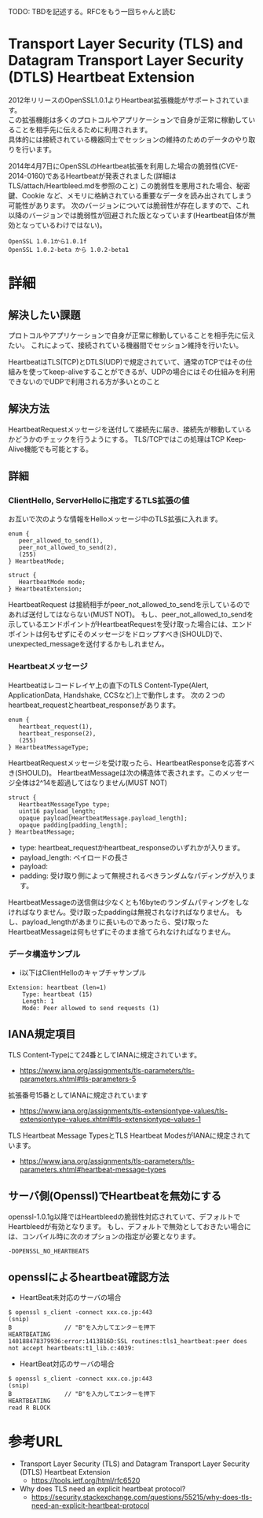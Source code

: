 TODO: TBDを記述する。RFCをもう一回ちゃんと読む

# Transport Layer Security (TLS) and Datagram Transport Layer Security (DTLS) Heartbeat Extension
2012年リリースのOpenSSL1.0.1よりHeartbeat拡張機能がサポートされています。  
この拡張機能は多くのプロトコルやアプリケーションで自身が正常に稼動していることを相手先に伝えるために利用されます。  
具体的には接続されている機器同士でセッションの維持のためのデータのやり取りを行います。  

2014年4月7日にOpenSSLのHeartbeat拡張を利用した場合の脆弱性(CVE-2014-0160)であるHeartbeatが発表されました(詳細はTLS/attach/Heartbleed.mdを参照のこと)
この脆弱性を悪用された場合、秘密鍵、Cookie など、メモリに格納されている重要なデータを読み出されてしまう可能性があります。
次のバージョンについては脆弱性が存在しますので、これ以降のバージョンでは脆弱性が回避された版となっています(Heartbeat自体が無効となっているわけではない)。
```
OpenSSL 1.0.1から1.0.1f
OpenSSL 1.0.2-beta から 1.0.2-beta1
```

# 詳細

## 解決したい課題
プロトコルやアプリケーションで自身が正常に稼動していることを相手先に伝えたい。
これによって、接続されている機器間でセッション維持を行いたい。

HeartbeatはTLS(TCP)とDTLS(UDP)で規定されていて、通常のTCPではその仕組みを使ってkeep-aliveすることができるが、UDPの場合にはその仕組みを利用できないのでUDPで利用される方が多いとのこと


## 解決方法
HeartbeatRequestメッセージを送付して接続先に届き、接続先が稼動しているかどうかのチェックを行うようにする。
TLS/TCPではこの処理はTCP Keep-Alive機能でも可能とする。


## 詳細

### ClientHello, ServerHelloに指定するTLS拡張の値
お互いで次のような情報をHelloメッセージ中のTLS拡張に入れます。
```
enum {
   peer_allowed_to_send(1),
   peer_not_allowed_to_send(2),
   (255)
} HeartbeatMode;

struct {
   HeartbeatMode mode;
} HeartbeatExtension;
```

HeartbeatRequest は接続相手がpeer_not_allowed_to_sendを示しているのであれば送付してはならない(MUST NOT)。
もし、peer_not_allowed_to_sendを示しているエンドポイントがHeartbeatRequestを受け取った場合には、エンドポイントは何もせずにそのメッセージをドロップすべき(SHOULD)で、unexpected_messageを送付するかもしれません。

### Heartbeatメッセージ
Heartbeatはレコードレイヤ上の直下のTLS Content-Type(Alert, ApplicationData, Handshake, CCSなど)上で動作します。
次の２つのheartbeat_requestとheartbeat_responseがあります。
```
enum {
   heartbeat_request(1),
   heartbeat_response(2),
   (255)
} HeartbeatMessageType;
```

HeartbeatRequestメッセージを受け取ったら、HeartbeatResponseを応答すべき(SHOULD)。
HeartbeatMessageは次の構造体で表されます。このメッセージ全体は2^14を超過してはなりません(MUST NOT)
```
struct {
   HeartbeatMessageType type;
   uint16 payload_length;
   opaque payload[HeartbeatMessage.payload_length];
   opaque padding[padding_length];
} HeartbeatMessage;
```

- type: heartbeat_requestかheartbeat_responseのいずれかが入ります。
- payload_length: ペイロードの長さ
- payload: 
- padding: 受け取り側によって無視されるべきランダムなパディングが入ります。

HeartbeatMessageの送信側は少なくとも16byteのランダムパティングをしなければなりません。受け取ったpaddingは無視されなければなりません。
もし、payload_lengthがあまりに長いものであったら、受け取ったHeartbeatMessageは何もせずにそのまま捨てられなければなりません。

### データ構造サンプル
- i以下はClientHelloのキャプチャサンプル
```
Extension: heartbeat (len=1)
    Type: heartbeat (15)
    Length: 1
    Mode: Peer allowed to send requests (1)
```


## IANA規定項目
TLS Content-Typeにて24番としてIANAに規定されています。
- https://www.iana.org/assignments/tls-parameters/tls-parameters.xhtml#tls-parameters-5

拡張番号15番としてIANAに規定されています
- https://www.iana.org/assignments/tls-extensiontype-values/tls-extensiontype-values.xhtml#tls-extensiontype-values-1

TLS Heartbeat Message TypesとTLS Heartbeat ModesがIANAに規定されています。
- https://www.iana.org/assignments/tls-parameters/tls-parameters.xhtml#heartbeat-message-types

## サーバ側(Openssl)でHeartbeatを無効にする
openssl-1.0.1g以降ではHeartbleedの脆弱性対応されていて、デフォルトでHeartbleedが有効となります。
もし、デフォルトで無効としておきたい場合には、コンパイル時に次のオプションの指定が必要となります。
```
-DOPENSSL_NO_HEARTBEATS
```

## opensslによるheartbeat確認方法
- HeartBeat未対応のサーバの場合
```
$ openssl s_client -connect xxx.co.jp:443 
(snip)
B               // "B"を入力してエンターを押下
HEARTBEATING
140188478379936:error:1413B16D:SSL routines:tls1_heartbeat:peer does not accept heartbeats:t1_lib.c:4039:
```

- HeartBeat対応のサーバの場合
```
$ openssl s_client -connect xxx.co.jp:443 
(snip)
B               // "B"を入力してエンターを押下
HEARTBEATING
read R BLOCK
```

# 参考URL
- Transport Layer Security (TLS) and Datagram Transport Layer Security (DTLS) Heartbeat Extension
  - https://tools.ietf.org/html/rfc6520
- Why does TLS need an explicit heartbeat protocol?
  - https://security.stackexchange.com/questions/55215/why-does-tls-need-an-explicit-heartbeat-protocol
